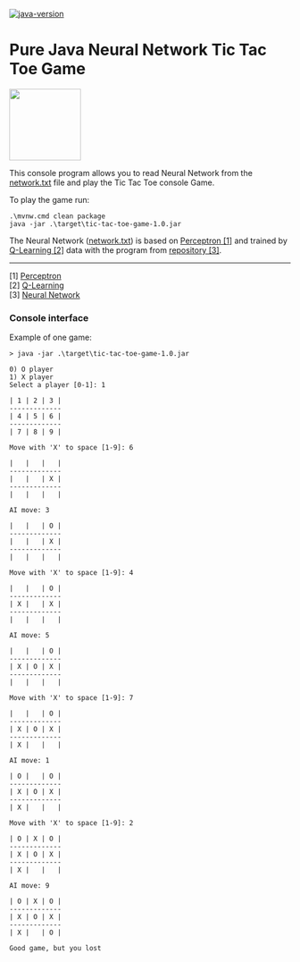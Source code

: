 [![java-version](https://img.shields.io/badge/java-25-brightgreen?style=flat-square)](https://openjdk.org/)

# Pure Java Neural Network Tic Tac Toe Game

<img src="https://github.com/user-attachments/assets/78345cbb-b406-4404-a358-195a3c49afcf" width="128px"/>

This console program allows you to read Neural Network from the [network.txt](network.txt) file and play the
Tic Tac Toe console Game.

To play the game run:
```shell
.\mvnw.cmd clean package
java -jar .\target\tic-tac-toe-game-1.0.jar
```

The Neural Network ([network.txt](network.txt)) is based on
[Perceptron [1]](https://github.com/NeuroMachinesLab/perceptron) and
trained by [Q-Learning [2]](https://github.com/NeuroMachinesLab/tic-tac-toe-q-learning) data
with the program from [repository [3]](https://github.com/NeuroMachinesLab/tic-tac-toe-network).

---
[1] [Perceptron](https://github.com/NeuroMachinesLab/perceptron)<br>
[2] [Q-Learning](https://github.com/NeuroMachinesLab/tic-tac-toe-q-learning)<br>
[3] [Neural Network](https://github.com/NeuroMachinesLab/tic-tac-toe-network)

### Console interface

Example of one game:
```shell
> java -jar .\target\tic-tac-toe-game-1.0.jar

0) O player
1) X player
Select a player [0-1]: 1

| 1 | 2 | 3 |
-------------
| 4 | 5 | 6 |
-------------
| 7 | 8 | 9 |

Move with 'X' to space [1-9]: 6

|   |   |   |
-------------
|   |   | X |
-------------
|   |   |   |

AI move: 3

|   |   | O |
-------------
|   |   | X |
-------------
|   |   |   |

Move with 'X' to space [1-9]: 4

|   |   | O |
-------------
| X |   | X |
-------------
|   |   |   |

AI move: 5

|   |   | O |
-------------
| X | O | X |
-------------
|   |   |   |

Move with 'X' to space [1-9]: 7

|   |   | O |
-------------
| X | O | X |
-------------
| X |   |   |

AI move: 1

| O |   | O |
-------------
| X | O | X |
-------------
| X |   |   |

Move with 'X' to space [1-9]: 2

| O | X | O |
-------------
| X | O | X |
-------------
| X |   |   |

AI move: 9

| O | X | O |
-------------
| X | O | X |
-------------
| X |   | O |

Good game, but you lost
```